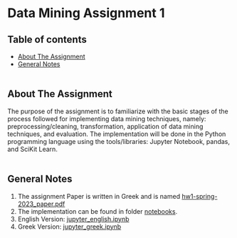 # Data Mining Assignment 1

## Table of contents
* [About The Assignment](#about-the-assignment)
* [General Notes](#general-notes)
<br/><br/>

## About The Assignment
The purpose of the assignment is to familiarize with the basic stages of the process followed for implementing data mining techniques, namely: preprocessing/cleaning, transformation, application of data mining techniques, and evaluation. The implementation will be done in the Python programming language using the tools/libraries: Jupyter Notebook, pandas, and SciKit Learn.
<br/><br/>

## General Notes
1. The assignment Paper is written in Greek and is named [hw1-spring-2023_paper.pdf](https://github.com/chrisioan/Data-Mining-Assignment-1/blob/main/hw1-spring-2023_paper.pdf)
2. The implementation can be found in folder [notebooks](https://github.com/chrisioan/Data-Mining-Assignment-1/tree/main/notebooks).
3. English Version: [jupyter_english.ipynb](https://github.com/chrisioan/Data-Mining-Assignment-1/blob/main/notebooks/jupyter_english.ipynb)
4. Greek Version: [jupyter_greek.ipynb](https://github.com/chrisioan/Data-Mining-Assignment-1/blob/main/notebooks/jupyter_greek.ipynb)
<br/><br/>
